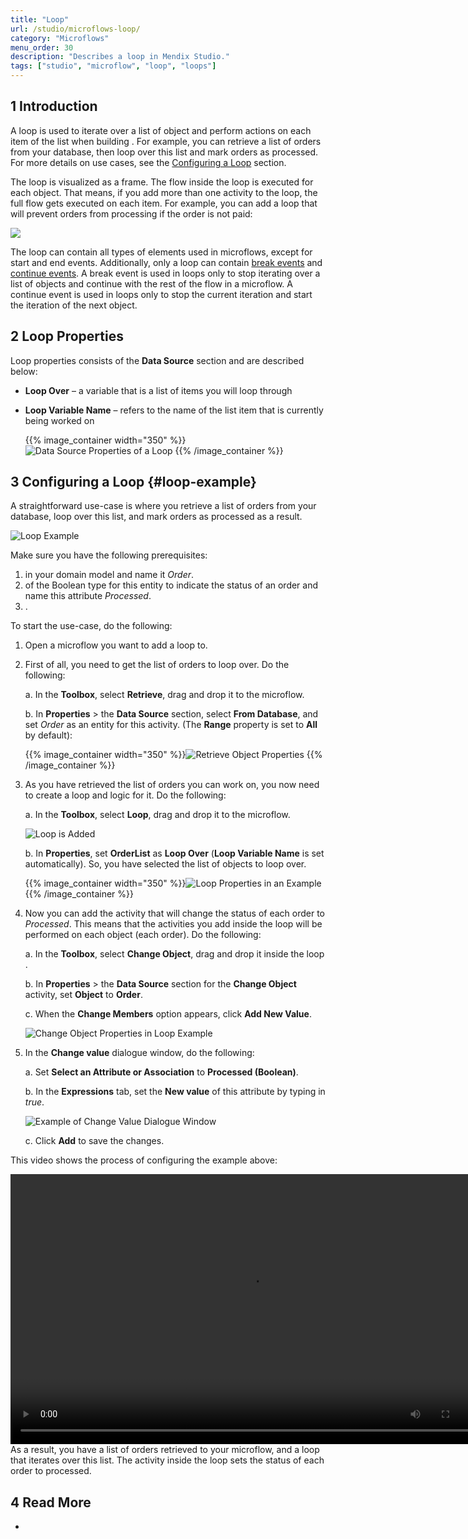 ```yaml
---
title: "Loop"
url: /studio/microflows-loop/
category: "Microflows"
menu_order: 30
description: "Describes a loop in Mendix Studio."
tags: ["studio", "microflow", "loop", "loops"]
---
```


## 1 Introduction 

A loop is used to iterate over a list of object and perform actions on each item of the list when building . For example, you can retrieve a list of orders from your database, then loop over this list and mark orders as processed. For more details on use cases, see the [Configuring a Loop](#loop-example) section.

The loop is visualized as a frame. The flow inside the loop is executed for each object. That means, if you add more than one activity to the loop, the full flow gets executed on each item. For example, you can add a loop that will prevent orders from processing if the order is not paid:

![](/attachments/studio/microflows/microflows-loop/loop.png)

The loop can contain all types of elements used in microflows, except for start and end events. Additionally, only a loop can contain [break events](/refguide/break-event/) and [continue events](/refguide/continue-event/). A break event is used in loops only to stop iterating over a list of objects and continue with the rest of the flow in a microflow. A continue event is used in loops only to stop the current iteration and start the iteration of the next object.

## 2 Loop Properties

Loop properties consists of the **Data Source** section and are described below:

* **Loop Over** – a variable that is a list of items you will loop through

*  **Loop Variable Name** – refers to the name of the list item that is currently being worked on

	{{% image_container width="350" %}}![Data Source Properties of a Loop](/attachments/studio/microflows/microflows-loop/loop-properties.png)
	{{% /image_container %}}

## 3 Configuring a Loop {#loop-example}

A straightforward use-case is where you retrieve a list of orders from your database, loop over this list, and mark orders as processed as a result. 

![Loop Example](/attachments/studio/microflows/microflows-loop/loop-example.png)

Make sure you have the following prerequisites:

1.  in your domain model and name it *Order*.
2.  of the Boolean type for this entity to indicate the status of an order and name this attribute *Processed*.
3. .

To start the use-case, do the following:

1. Open a microflow you want to add a loop to.

2. First of all, you need to get the list of orders to loop over. Do the following: <br />

    a. In the **Toolbox**, select **Retrieve**, drag and drop it to the microflow. <br />

    b. In **Properties** > the **Data Source** section, select **From Database**, and set *Order* as an entity for this activity. (The **Range** property is set to **All** by default): <br />

    {{% image_container width="350" %}}![Retrieve Object Properties](/attachments/studio/microflows/microflows-loop/retrieve-properties.png)
    {{% /image_container %}}

3. As you have retrieved the list of orders you can work on, you now need to create a loop and logic for it. Do the following: <br />

    a. In the **Toolbox**, select **Loop**, drag and drop it to the microflow. <br />

    ![Loop is Added](/attachments/studio/microflows/microflows-loop/loop-added.png)<br />

    b. In **Properties**, set **OrderList** as **Loop Over** (**Loop Variable Name** is set automatically). So, you have selected the list of objects to loop over. <br />

    {{% image_container width="350" %}}![Loop Properties in an Example](/attachments/studio/microflows/microflows-loop/loop-properties-in-example.png)
     {{% /image_container %}}

4. Now you can add the activity that will change the status of each order to *Processed*. This means that the activities you add inside the loop will be performed on each object (each order). Do the following:<br />

    a. In the **Toolbox**, select **Change Object**, drag and drop it inside the loop .<br />

    b. In **Properties** > the **Data Source** section for the **Change Object** activity, set **Object** to **Order**.<br/>

    c. When the **Change Members** option appears, click **Add New Value**.<br />

    ![Change Object Properties in Loop Example](/attachments/studio/microflows/microflows-loop/change-object-properties.png)

5. In the **Change value** dialogue window, do the following:<br />

    a. Set **Select an Attribute or Association** to **Processed (Boolean)**.<br />

    b. In the **Expressions** tab, set the **New value** of this attribute by typing in *true*. <br />

    ![Example of Change Value Dialogue Window](/attachments/studio/microflows/microflows-loop/change-value-dialogue-example.png)

    c. Click **Add** to save the changes. 

This video shows the process of configuring the example above:

<video width="768" height="432" controls src="attachments/microflows-loop/loop-example-video.mp4">VIDEO</video>
As a result, you have a list of orders retrieved to your microflow, and a loop that iterates over this list. The activity inside the loop sets the status of each order to processed. 

## 4 Read More

* 
